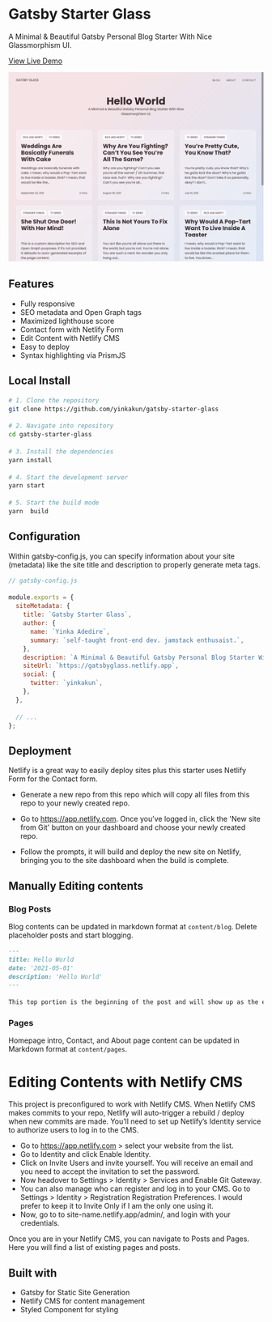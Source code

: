 # Gatsby Starter Glass

A Minimal & Beautiful Gatsby Personal Blog Starter With Nice Glassmorphism UI.

[View Live Demo](https://gatsbyglass.netlify.app)

![demo site screenshot](./screenshot.png)

## Features

* Fully responsive
* SEO metadata and Open Graph tags
* Maximized lighthouse score
* Contact form with Netlify Form
* Edit Content with Netlify CMS
* Easy to deploy
* Syntax highlighting via PrismJS

## Local Install

```bash
# 1. Clone the repository
git clone https://github.com/yinkakun/gatsby-starter-glass

# 2. Navigate into repository
cd gatsby-starter-glass

# 3. Install the dependencies
yarn install

# 4. Start the development server
yarn start

# 5. Start the build mode
yarn  build
```

## Configuration

Within gatsby-config.js, you can specify information about your site (metadata) like the site title and description to properly generate meta tags.

```js
// gatsby-config.js

module.exports = {
  siteMetadata: {
    title: `Gatsby Starter Glass`,
    author: {
      name: `Yinka Adedire`,
      summary: `self-taught front-end dev. jamstack enthusaist.`,
    },
    description: `A Minimal & Beautiful Gatsby Personal Blog Starter With Nice Glassmorphism Ui.`,
    siteUrl: `https://gatsbyglass.netlify.app`,
    social: {
      twitter: `yinkakun`,
    },
  },

  // ...
};
```

## Deployment

Netlify is a great way to easily deploy sites plus this starter uses Netlify Form for the Contact form.

- Generate a new repo from this repo which will copy all files from this repo to your newly created repo.

- Go to <https://app.netlify.com>. Once you’ve logged in, click the 'New site from Git' button on your dashboard and choose your newly created repo.

- Follow the prompts, it will build and deploy the new site on Netlify, bringing you to the site dashboard when the build is complete.

## Manually Editing contents

### Blog Posts

Blog contents can be updated in markdown format at `content/blog`. Delete placeholder posts and start blogging.

```md
---
title: Hello World
date: '2021-05-01'
description: 'Hello World'
---

This top portion is the beginning of the post and will show up as the excerpt on the homepage.
```

### Pages

Homepage intro, Contact, and About page content can be updated in Markdown format at `content/pages`.

# Editing Contents with Netlify CMS

This project is preconfigured to work with Netlify CMS.
When Netlify CMS makes commits to your repo, Netlify will auto-trigger a rebuild / deploy when new commits are made.
You’ll need to set up Netlify’s Identity service to authorize users to log in to the CMS.

- Go to <https://app.netlify.com> > select your website from the list.
- Go to Identity and click Enable Identity.
- Click on Invite Users and invite yourself. You will receive an email and you need to accept the invitation to set the password.
- Now headover to Settings > Identity > Services and Enable Git Gateway.
- You can also manage who can register and log in to your CMS. Go to Settings > Identity > Registration  Registration Preferences. I would prefer to keep it to Invite Only if I am the only one using it.
- Now, go to to site-name.netlify.app/admin/, and login with your credentials.

Once you are in your Netlify CMS, you can navigate to Posts and Pages. Here you will find a list of existing pages and posts.

## Built with

- Gatsby for Static Site Generation
- Netlify CMS for content management
- Styled Component for styling
